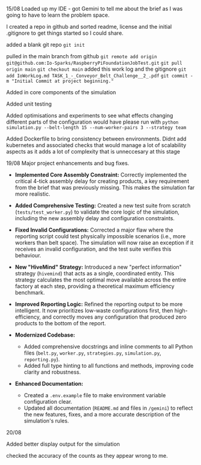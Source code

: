 15/08
Loaded up my IDE - got Gemini to tell me about 
the brief as I was going to have to learn the problem space.

I created a repo in github and sorted readme, license 
and the initial .gitignore to get things started so I could
share.

added a blank git repo
`git init`

pulled in the main branch from github
`git remote add origin git@github.com:Io-Sparks/RaspberryPiFoundationJobTest.git`
`git pull origin main`
`git checkout main`
added this work log and the gitignore
`git add IoWorkLog.md TASK_1_-_Conveyor_Belt_Challenge__2_.pdf`
`git commit -m "Initial Commit at project beginning."`

Added in core components of the simulation

Added unit testing 

Added optimisations and experiments to see what effects
changing different parts of the configuration would have
please run with 
`python simulation.py --belt-length 15 --num-worker-pairs 3 --strategy team`

Added Dockerfile to bring consistency between environments.
Didnt add kubernetes and associated checks that would manage a lot of 
scalability aspects as it adds a lot of complexity that is 
unneccesary at this stage 

19/08
Major project enhancements and bug fixes.

- **Implemented Core Assembly Constraint:** Correctly implemented the critical 4-tick assembly delay for creating products, a key requirement from the brief that was previously missing. This makes the simulation far more realistic.

- **Added Comprehensive Testing:** Created a new test suite from scratch (`tests/test_worker.py`) to validate the core logic of the simulation, including the new assembly delay and configuration constraints.

- **Fixed Invalid Configurations:** Corrected a major flaw where the reporting script could test physically impossible scenarios (i.e., more workers than belt space). The simulation will now raise an exception if it receives an invalid configuration, and the test suite verifies this behaviour.

- **New "HiveMind" Strategy:** Introduced a new "perfect information" strategy (`hivemind`) that acts as a single, coordinated entity. This strategy calculates the most optimal move available across the entire factory at each step, providing a theoretical maximum efficiency benchmark.

- **Improved Reporting Logic:** Refined the reporting output to be more intelligent. It now prioritizes low-waste configurations first, then high-efficiency, and correctly moves any configuration that produced zero products to the bottom of the report.

- **Modernized Codebase:**
    - Added comprehensive docstrings and inline comments to all Python files (`belt.py`, `worker.py`, `strategies.py`, `simulation.py`, `reporting.py`).
    - Added full type hinting to all functions and methods, improving code clarity and robustness.

- **Enhanced Documentation:**
    - Created a `.env.example` file to make environment variable configuration clear.
    - Updated all documentation (`README.md` and files in `/gemini`) to reflect the new features, fixes, and a more accurate description of the simulation's rules.

20/08

Added better display output for the simulation

checked the accuracy of the counts as they appear wrong to me.

